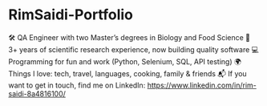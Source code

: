 # RimSaidi-Portfolio
🛠️ QA Engineer with two Master’s degrees in Biology and Food Science
🔬 3+ years of scientific research experience, now building quality software
💻 Programming for fun and work (Python, Selenium, SQL, API testing)
🌍 Things I love: tech, travel, languages, cooking, family & friends
📬 If you want to get in touch, find me on LinkedIn: https://www.linkedin.com/in/rim-saidi-8a4816100/
